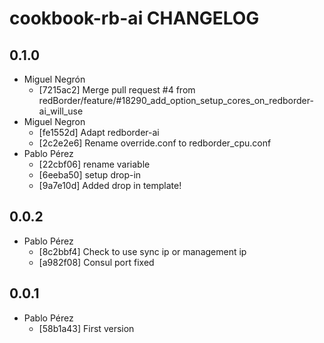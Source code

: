 cookbook-rb-ai CHANGELOG
===============

## 0.1.0

  - Miguel Negrón
    - [7215ac2] Merge pull request #4 from redBorder/feature/#18290_add_option_setup_cores_on_redborder-ai_will_use
  - Miguel Negron
    - [fe1552d] Adapt redborder-ai
    - [2c2e2e6] Rename override.conf to redborder_cpu.conf
  - Pablo Pérez
    - [22cbf06] rename variable
    - [6eeba50] setup drop-in
    - [9a7e10d] Added drop in template!

## 0.0.2

  - Pablo Pérez
    - [8c2bbf4] Check to use sync ip or management ip
    - [a982f08] Consul port fixed

## 0.0.1

  - Pablo Pérez
    - [58b1a43] First version
